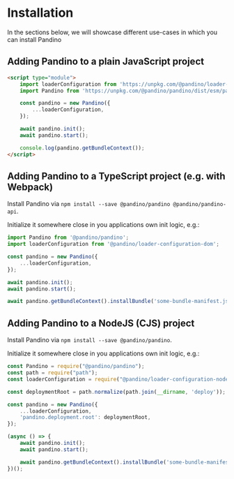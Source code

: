 # Installation

In the sections below, we will showcase different use-cases in which you can install Pandino

## Adding Pandino to a plain JavaScript project

```html
<script type="module">
    import loaderConfiguration from 'https://unpkg.com/@pandino/loader-configuration-dom/dist/loader-configuration-dom.mjs';
    import Pandino from 'https://unpkg.com/@pandino/pandino/dist/esm/pandino.mjs';

    const pandino = new Pandino({
        ...loaderConfiguration,
    });

    await pandino.init();
    await pandino.start();

    console.log(pandino.getBundleContext());
</script>
```

## Adding Pandino to a TypeScript project (e.g. with Webpack)

Install Pandino via `npm install --save @pandino/pandino @pandino/pandino-api`.

Initialize it somewhere close in you applications own init logic, e.g.:

```typescript
import Pandino from '@pandino/pandino';
import loaderConfiguration from '@pandino/loader-configuration-dom';

const pandino = new Pandino({
    ...loaderConfiguration,
});

await pandino.init();
await pandino.start();

await pandino.getBundleContext().installBundle('some-bundle-manifest.json');
```

## Adding Pandino to a NodeJS (CJS) project

Install Pandino via `npm install --save @pandino/pandino`.

Initialize it somewhere close in you applications own init logic, e.g.:

```javascript
const Pandino = require("@pandino/pandino");
const path = require("path");
const loaderConfiguration = require("@pandino/loader-configuration-nodejs");

const deploymentRoot = path.normalize(path.join(__dirname, 'deploy'));

const pandino = new Pandino({
    ...loaderConfiguration,
    'pandino.deployment.root': deploymentRoot,
});

(async () => {
    await pandino.init();
    await pandino.start();

    await pandino.getBundleContext().installBundle('some-bundle-manifest.json');
})();
```
